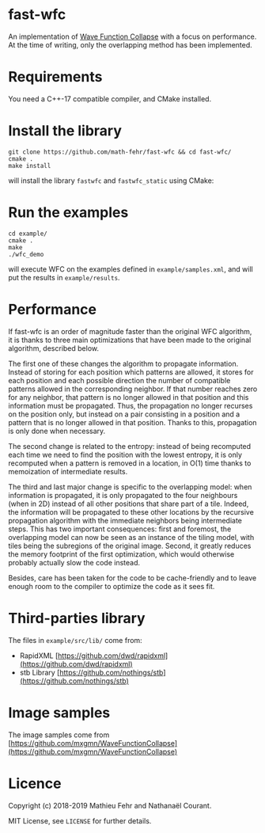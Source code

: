 # fast-wfc

An implementation of [Wave Function Collapse](https://github.com/mxgmn/WaveFunctionCollapse) with a focus on performance.
At the time of writing, only the overlapping method has been implemented.

# Requirements

You need a C++-17 compatible compiler, and CMake installed.

# Install the library

```
git clone https://github.com/math-fehr/fast-wfc && cd fast-wfc/
cmake .
make install
```

will install the library `fastwfc` and `fastwfc_static` using CMake:

# Run the examples

```
cd example/
cmake .
make
./wfc_demo
```

will execute WFC on the examples defined in `example/samples.xml`, and will put the results in `example/results`.

# Performance

If fast-wfc is an order of magnitude faster than the original WFC algorithm, it is thanks to three main optimizations that have been made to the original algorithm, described below.

The first one of these changes the algorithm to propagate information. Instead of storing for each position which patterns are allowed, it stores for each position and each possible direction the number of compatible patterns allowed in the corresponding neighbor. If that number reaches zero for any neighbor, that pattern is no longer allowed in that position and this information must be propagated. Thus, the propagation no longer recurses on the position only, but instead on a pair consisting in a position and a pattern that is no longer allowed in that position. Thanks to this, propagation is only done when necessary.

The second change is related to the entropy: instead of being recomputed each time we need to find the position with the lowest entropy, it is only recomputed when a pattern is removed in a location, in O(1) time thanks to memoization of intermediate results.

The third and last major change is specific to the overlapping model: when information is propagated, it is only propagated to the four neighbours (when in 2D) instead of all other positions that share part of a tile. Indeed, the information will be propagated to these other locations by the recursive propagation algorithm with the immediate neighbors being intermediate steps. This has two important consequences: first and foremost, the overlapping model can now be seen as an instance of the tiling model, with tiles being the subregions of the original image. Second, it greatly reduces the memory footprint of the first optimization, which would otherwise probably actually slow the code instead.

Besides, care has been taken for the code to be cache-friendly and to leave enough room to the compiler to optimize the code as it sees fit. 

# Third-parties library

The files in `example/src/lib/` come from:
* RapidXML [https://github.com/dwd/rapidxml](https://github.com/dwd/rapidxml)
* stb Library [https://github.com/nothings/stb](https://github.com/nothings/stb)

# Image samples

The image samples come from [https://github.com/mxgmn/WaveFunctionCollapse](https://github.com/mxgmn/WaveFunctionCollapse)

# Licence 

Copyright (c) 2018-2019 Mathieu Fehr and Nathanaël Courant.

MIT License, see `LICENSE` for further details.
